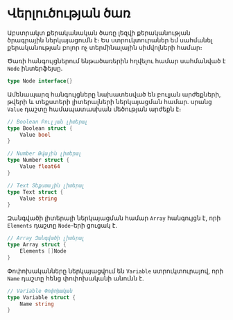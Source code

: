 # Վերլուծության ծառ

Աբստրակտ քերականական ծառը լեզվի քերականության ծրագրային ներկայացումն է։ Ես ստրուկտուրաներ եմ սահմանել քերականության բոլոր ոչ տերմինալային սիմվոլների համար։

Ծառի հանգույցներում ենթածառերին հղվելու համար սահմանված է `Node` ինտերֆեյսը.

```Go
type Node interface{}
```

Ամենապարզ հանգույցները նախատեսված են բուլյան արժեքների, թվերի և տեքստերի լիտերալների ներկայացման համար. սրանց `Value` դաշտը համապատասխան մեծության արժեքն է։

```Go
// Boolean Բուլյան լիտերալ
type Boolean struct {
	Value bool
}

// Number Թվային լիտերալ
type Number struct {
	Value float64
}

// Text Տեքստային լիտերալ
type Text struct {
	Value string
}
```

Զանգվածի լիտերալի ներկայացման համար `Array` հանգույցն է, որի `Elements` դաշտը `Node`-երի ցուցակ է.

```Go
// Array Զանգվածի լիտերալ
type Array struct {
	Elements []Node
}
```

Փոփոխականները ներկայացվում են `Variable` ստրուկտուրայով, որի `Name` դաշտը հենց փոփոխականի անունն է.

```Go
// Variable Փոփոխական
type Variable struct {
	Name string
}
```

